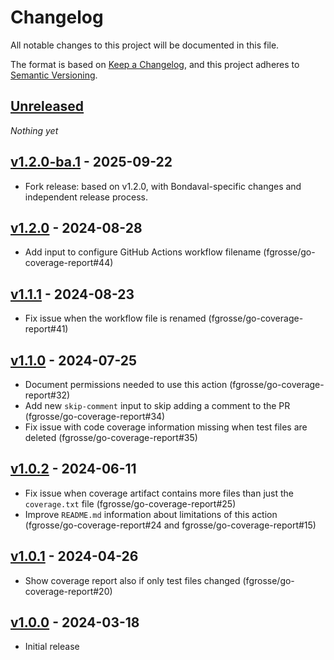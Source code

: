 # Changelog
All notable changes to this project will be documented in this file.

The format is based on [Keep a Changelog](https://keepachangelog.com/en/1.0.0/),
and this project adheres to [Semantic Versioning](https://semver.org/spec/v2.0.0.html).


## [Unreleased]
_Nothing yet_

## [v1.2.0-ba.1] - 2025-09-22
- Fork release: based on v1.2.0, with Bondaval-specific changes and independent release process.

## [v1.2.0] - 2024-08-28
- Add input to configure GitHub Actions workflow filename (fgrosse/go-coverage-report#44)

## [v1.1.1] - 2024-08-23
- Fix issue when the workflow file is renamed (fgrosse/go-coverage-report#41)

## [v1.1.0] - 2024-07-25
- Document permissions needed to use this action (fgrosse/go-coverage-report#32)
- Add new `skip-comment` input to skip adding a comment to the PR (fgrosse/go-coverage-report#34)
- Fix issue with code coverage information missing when test files are deleted (fgrosse/go-coverage-report#35)

## [v1.0.2] - 2024-06-11
- Fix issue when coverage artifact contains more files than just the `coverage.txt` file (fgrosse/go-coverage-report#25)
- Improve `README.md` information about limitations of this action (fgrosse/go-coverage-report#24 and fgrosse/go-coverage-report#15)

## [v1.0.1] - 2024-04-26
- Show coverage report also if only test files changed (fgrosse/go-coverage-report#20)

## [v1.0.0] - 2024-03-18
- Initial release

[Unreleased]: https://github.com/LanderK-Bondaval/go-coverage-report/compare/v1.2.0-ba.1...HEAD
[v1.2.0-ba.1]: https://github.com/LanderK-Bondaval/go-coverage-report/releases/tag/v1.2.0-ba.1
[v1.2.0]: https://github.com/fgrosse/go-coverage-report/compare/v1.1.1...v1.2.0
[v1.1.1]: https://github.com/fgrosse/go-coverage-report/compare/v1.1.0...v1.1.1
[v1.1.0]: https://github.com/fgrosse/go-coverage-report/compare/v1.0.2...v1.1.0
[v1.0.2]: https://github.com/fgrosse/go-coverage-report/compare/v1.0.1...v1.0.2
[v1.0.1]: https://github.com/fgrosse/go-coverage-report/compare/v1.0.0...v1.0.1
[v1.0.0]: https://github.com/fgrosse/go-coverage-report/releases/tag/v1.0.0
